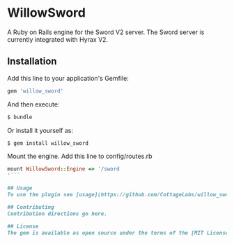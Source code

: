 # WillowSword
A Ruby on Rails engine for the Sword V2 server. The Sword server is currently integrated with Hyrax V2.

## Installation
Add this line to your application's Gemfile:

```ruby
gem 'willow_sword'
```

And then execute:
```bash
$ bundle
```

Or install it yourself as:
```bash
$ gem install willow_sword
```

Mount the engine. Add this line to config/routes.rb

```ruby
mount WillowSword::Engine => '/sword
'```

## Usage
To use the plugin see [usage](https://github.com/CottageLabs/willow_sword/wiki/Usage)

## Contributing
Contribution directions go here.

## License
The gem is available as open source under the terms of the [MIT License](http://opensource.org/licenses/MIT).
